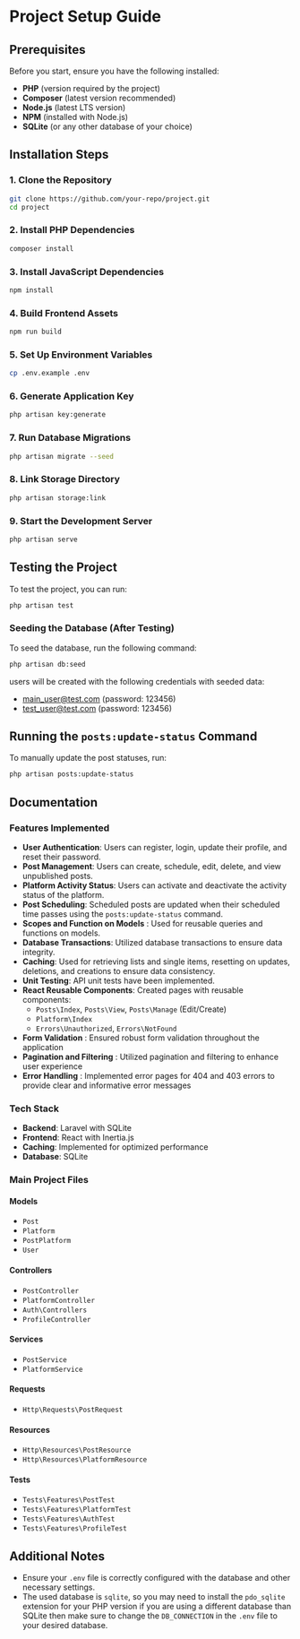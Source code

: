 # Project Setup Guide

## Prerequisites
Before you start, ensure you have the following installed:
- **PHP** (version required by the project)
- **Composer** (latest version recommended)
- **Node.js** (latest LTS version)
- **NPM** (installed with Node.js)
- **SQLite** (or any other database of your choice)

## Installation Steps

### 1. Clone the Repository
```sh
git clone https://github.com/your-repo/project.git
cd project
```

### 2. Install PHP Dependencies
```sh
composer install
```

### 3. Install JavaScript Dependencies
```sh
npm install
```

### 4. Build Frontend Assets
```sh
npm run build
```

### 5. Set Up Environment Variables
```sh
cp .env.example .env
```

### 6. Generate Application Key
```sh
php artisan key:generate
```

### 7. Run Database Migrations
```sh
php artisan migrate --seed
```

### 8. Link Storage Directory
```sh
php artisan storage:link
```

### 9. Start the Development Server
```sh
php artisan serve
```

## Testing the Project
To test the project, you can run:
```sh
php artisan test
```

### Seeding the Database (After Testing)
To seed the database, run the following command:
  ```sh
  php artisan db:seed
  ```
  users will be created with the following credentials with seeded data:
  - main_user@test.com (password: 123456)
  - test_user@test.com (password: 123456)

## Running the `posts:update-status` Command
To manually update the post statuses, run:
```sh
php artisan posts:update-status
```

## Documentation

### Features Implemented
- **User Authentication**: Users can register, login, update their profile, and reset their password.
- **Post Management**: Users can create, schedule, edit, delete, and view unpublished posts.
- **Platform Activity Status**: Users can activate and deactivate the activity status of the platform.
- **Post Scheduling**: Scheduled posts are updated when their scheduled time passes using the `posts:update-status` command.
- **Scopes and Function on Models** : Used for reusable queries and functions on models.
- **Database Transactions**: Utilized database transactions to ensure data integrity.
- **Caching**: Used for retrieving lists and single items, resetting on updates, deletions, and creations to ensure data consistency.
- **Unit Testing**: API unit tests have been implemented.
- **React Reusable Components**: Created pages with reusable components:
  - `Posts\Index`, `Posts\View`, `Posts\Manage` (Edit/Create)
  - `Platform\Index`
  - `Errors\Unauthorized`, `Errors\NotFound`
- **Form Validation** : Ensured robust form validation throughout the application 
- **Pagination and Filtering** : Utilized pagination and filtering to enhance user experience
- **Error Handling** : Implemented error pages for 404 and 403 errors to provide clear and informative error messages

### Tech Stack
- **Backend**: Laravel with SQLite
- **Frontend**: React with Inertia.js
- **Caching**: Implemented for optimized performance
- **Database**: SQLite 

### Main Project Files
#### Models
- `Post`
- `Platform`
- `PostPlatform`
- `User`

#### Controllers
- `PostController`
- `PlatformController`
- `Auth\Controllers`
- `ProfileController`

#### Services
- `PostService`
- `PlatformService`

#### Requests
- `Http\Requests\PostRequest`

#### Resources
- `Http\Resources\PostResource`
- `Http\Resources\PlatformResource`

#### Tests
- `Tests\Features\PostTest`
- `Tests\Features\PlatformTest`
- `Tests\Features\AuthTest`
- `Tests\Features\ProfileTest`

## Additional Notes
- Ensure your `.env` file is correctly configured with the database and other necessary settings.
- The used database is `sqlite`, so you may need to install the `pdo_sqlite` extension for your PHP version if you are using a different database than SQLite then make sure to change the `DB_CONNECTION` in the `.env` file to your desired database.

